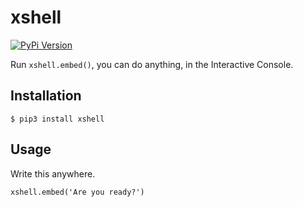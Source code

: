 # xshell

[![PyPi Version](http://img.shields.io/pypi/v/xshell.svg)](https://pypi.python.org/pypi/xshell/)


Run `xshell.embed()`, you can do anything, in the Interactive Console.
## Installation

```
$ pip3 install xshell
```

## Usage

Write this anywhere.
```
xshell.embed('Are you ready?')
```
